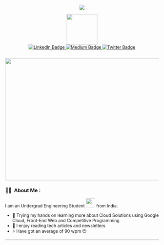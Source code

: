 <p align="center">
  <img src="https://capsule-render.vercel.app/api?type=waving&color=gradient&text=Hey%20There!&height=100&section=header"/>
</p>

<div id="header" align="center">
  <img src="https://media.giphy.com/media/4XXo8A7CIW1lZGgdhm/giphy.gif" width="100"/>
</div>
<div id="badges" align="center">
  <a href="https://www.linkedin.com/in/varshaa-shetty/">
    <img src="https://img.shields.io/badge/LinkedIn-blue?style=for-the-badge&logo=linkedin&logoColor=white" alt="LinkedIn Badge"/>
  </a>
  <a href="https://medium.com/@shettyvarshaa275">
    <img src="https://img.shields.io/badge/Medium-black?style=for-the-badge&logo=medium&logoColor=white" alt="Medium Badge"/>
  </a>
  <!-- [![Medium Badge](http://img.shields.io/badge/-Medium-1ca0f1?style=social&logo=Medium&logoColor=black&link=https://medium.com/@shettyvarshaa275)](https://medium.com/@shettyvarshaa275) -->
  <!--https://media.giphy.com/media/YSlD6I04v4s9pgwPcT/giphy.gif-->
  <a href="https://twitter.com/shetty_varshaa">
    <img src="https://img.shields.io/badge/Twitter-blue?style=for-the-badge&logo=twitter&logoColor=white" alt="Twitter Badge"/>
  </a>
</div>
<p align="center"><img src="https://komarev.com/ghpvc/?username=shettyvarshaa&style=plastic&color=red&label=Views" alt=""></p>

<div align="center">
  <img src="https://media.giphy.com/media/jVTT2q1G1GrUP50XZx/giphy.gif" width="600" height="400"/>
</div>

### :woman_technologist: &nbsp;About Me :

I am an Undergrad Engineering Student <img src="https://media.giphy.com/media/WUlplcMpOCEmTGBtBW/giphy.gif" width="30"> from India.

- 🔭 Trying my hands on learning more about Cloud Solutions using Google Cloud, Front-End Web and Competitive Programming
- 🌱 I enjoy reading tech articles and newsletters
- ⚡ Have got an average of 90 wpm 😉

---


